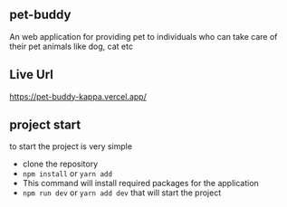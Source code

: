 ## pet-buddy

An web application for providing pet to individuals who can take care of their pet animals like dog, cat etc

## Live Url

https://pet-buddy-kappa.vercel.app/

## project start

to start the project is very simple

- clone the repository
- `npm install`
  or
  `yarn add`
- This command will install required packages for the application
- `npm run dev` or `yarn add dev` that will start the project
